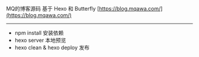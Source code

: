 MQ的博客源码
基于 Hexo 和 Butterfly
[https://blog.mqawa.com/](https://blog.mqawa.com/)
***
+ npm install 安装依赖
+ hexo server 本地预览
+ hexo clean & hexo deploy 发布